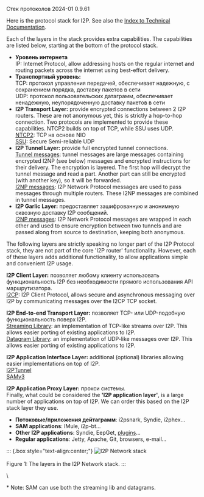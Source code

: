  Стек протоколов 2024-01 0.9.61 

Here is the protocol stack for I2P. See also the [Index to Technical
Documentation]().

Each of the layers in the stack provides extra capabilities. The
capabilities are listed below, starting at the bottom of the protocol
stack.

- **Уровень интернета**\
 IP: Internet Protocol, allow addressing hosts on the regular
 internet and routing packets across the internet using best-effort
 delivery.
- **Транспортный уровень:**\
 TCP: протокол управления передачей, обеспечивает надежную, с
 сохранением порядка, доставку пакетов в сети\
 UDP: протокол пользовательских датаграмм, обеспечивает ненадежную,
 неупорядоченную доставку пакетов в сети
- **I2P Transport Layer:** provide encrypted connections between 2 I2P
 routers. These are not anonymous yet, this is strictly a hop-to-hop
 connection. Two protocols are implemented to provide these
 capabilities. NTCP2 builds on top of TCP, while SSU uses UDP.\
 [NTCP2](): TCP на основе NIO\
 [SSU](): Secure
 Semi-reliable UDP
- **I2P Tunnel Layer:** provide full encrypted tunnel connections.\
 [Tunnel messages](): tunnel messages
 are large messages containing encrypted I2NP (see below) messages
 and encrypted instructions for their delivery. The encryption is
 layered. The first hop will decrypt the tunnel message and read a
 part. Another part can still be encrypted (with another key), so it
 will be forwarded.\
 [I2NP messages](): I2P Network Protocol
 messages are used to pass messages through multiple routers. These
 I2NP messages are combined in tunnel messages.
- **I2P Garlic Layer:** предоставляет зашифрованную и анонимную
 сквозную доставку I2P сообщений.\
 [I2NP messages](): I2P Network Protocol
 messages are wrapped in each other and used to ensure encryption
 between two tunnels and are passed along from source to destination,
 keeping both anonymous.

The following layers are strictly speaking no longer part of the I2P
Protocol stack, they are not part of the core \'I2P router\'
functionality. However, each of these layers adds additional
functionality, to allow applications simple and convenient I2P usage.

**I2P Client Layer:** позволяет любому клиенту использовать
функциональность I2P без необходимости прямого использования API
маршрутизатора.\
[I2CP](): I2P Client Protocol, allows secure and
asynchronous messaging over I2P by communicating messages over the I2CP
TCP socket.

**I2P End-to-end Transport Layer:** позволяет TCP- или UDP-подобную
функциональность поверх I2P.\
[Streaming Library](): an implementation of
TCP-like streams over I2P. This allows easier porting of existing
applications to I2P.\
[Datagram Library](): an implementation of
UDP-like messages over I2P. This allows easier porting of existing
applications to I2P.

**I2P Application Interface Layer:** additional (optional) libraries
allowing easier implementations on top of I2P.\
[I2PTunnel]()\
[SAMv3]()

**I2P Application Proxy Layer:** прокси системы.\
Finally, what could be considered the **\'I2P application layer\'**, is
a large number of applications on top of I2P. We can order this based on
the I2P stack layer they use.

- **Потоковые/приложения дейтаграмм**: i2psnark, Syndie, i2phex\...
- **SAM applications**: IMule, i2p-bt\...
- **Other I2P
 applications**: Syndie, EepGet,
 [plugins]()\...
- **Regular applications**: Jetty, Apache, Git, browsers, e-mail\...

::: {.box style="text-align:center;"}
![I2P Network
stack](images/protocol_stack.png "I2P Network stack")\
\
Figure 1: The layers in the I2P Network stack.
:::

\

\* Note: SAM can use both the streaming lib and datagrams.


